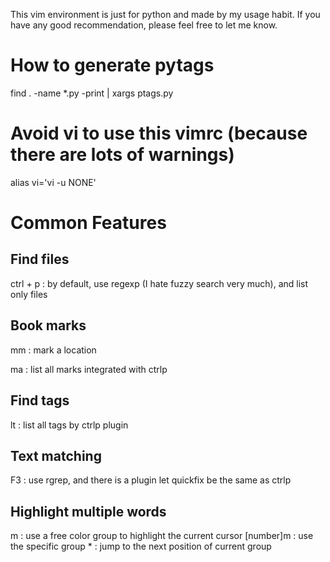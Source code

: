 This vim environment is just for python and made by my usage habit. If you have any good recommendation, please feel free to let me know.

# How to generate pytags
find . -name *.py -print | xargs ptags.py

# Avoid vi to use this vimrc (because there are lots of warnings)
alias vi='vi -u NONE'

# Common Features

## Find files
ctrl + p : by default, use regexp (I hate fuzzy search very much), and list only files

## Book marks
mm : mark a location

ma : list all marks integrated with ctrlp

## Find tags
lt : list all tags by ctrlp plugin

## Text matching
F3 : use rgrep, and there is a plugin let quickfix be the same as ctrlp

## Highlight multiple words
<leader>m : use a free color group to highlight the current cursor
[number]<leader>m : use the specific group
<leader>* : jump to the next position of current group
